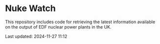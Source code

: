 # Nuke Watch

This repository includes code for retrieving the latest information available on the output of EDF nuclear power plants in the UK.

Last updated: 2024-11-27 11:12